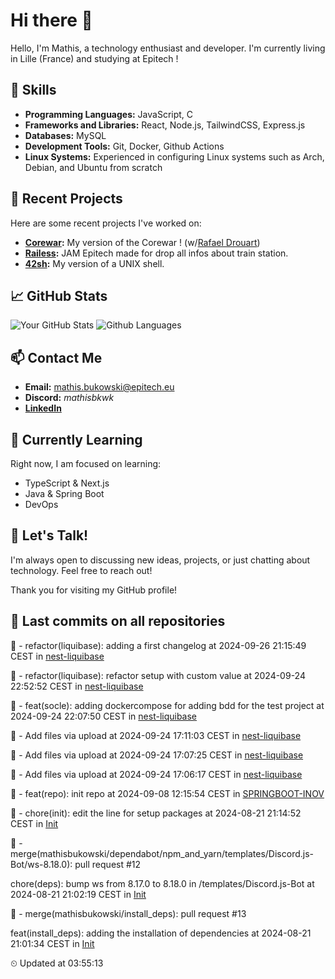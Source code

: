 # Hi there 👋

Hello, I'm Mathis, a technology enthusiast and developer. 
I'm currently living in Lille (France) and studying at Epitech !

## 🌟 Skills
- **Programming Languages:** JavaScript, C
- **Frameworks and Libraries:** React, Node.js, TailwindCSS, Express.js
- **Databases:** MySQL
- **Development Tools:** Git, Docker, Github Actions
- **Linux Systems:** Experienced in configuring Linux systems such as Arch, Debian, and Ubuntu from scratch

## 🔭 Recent Projects
Here are some recent projects I've worked on:
- **[Corewar](https://github.com/mathisbukowski/Corewar):** My version of the Corewar ! (w/[Rafael Drouart](https://github.com/rafaeldrouart))
- **[Railess](https://github.com/mathisbukowski/Railess):** JAM Epitech made for drop all infos about train station.
- **[42sh](https://github.com/mathisbukowski/42sh):** My version of a UNIX shell.

## 📈 GitHub Stats
![Your GitHub Stats](https://github-readme-stats.vercel.app/api?username=mathisbukowski&show_icons=true&theme=radical&v=1)
![Github Languages](https://github-readme-stats.vercel.app/api/top-langs?username=mathisbukowski&layout=compact&show_icons=true&theme=radical&v=1)


## 📫 Contact Me
- **Email:** [mathis.bukowski@epitech.eu](mailto:mathis.bukowski@epitech.eu)
- **Discord:** _mathisbkwk_
- **[LinkedIn](https://www.linkedin.com/in/mathisbukowski/)**

## 🌱 Currently Learning
Right now, I am focused on learning:
- TypeScript & Next.js
- Java & Spring Boot
- DevOps

## 💬 Let's Talk!
I'm always open to discussing new ideas, projects, or just chatting about technology. Feel free to reach out!

Thank you for visiting my GitHub profile!


## 🚦 Last commits on all repositories


🔸 - refactor(liquibase): adding a first changelog at 2024-09-26 21:15:49 CEST in [nest-liquibase](https://github.com/mathisbukowski/nest-liquibase)

🔸 - refactor(liquibase): refactor setup with custom value at 2024-09-24 22:52:52 CEST in [nest-liquibase](https://github.com/mathisbukowski/nest-liquibase)

🔸 - feat(socle): adding dockercompose for adding bdd for the test project at 2024-09-24 22:07:50 CEST in [nest-liquibase](https://github.com/mathisbukowski/nest-liquibase)

🔸 - Add files via upload at 2024-09-24 17:11:03 CEST in [nest-liquibase](https://github.com/mathisbukowski/nest-liquibase)

🔸 - Add files via upload at 2024-09-24 17:07:25 CEST in [nest-liquibase](https://github.com/mathisbukowski/nest-liquibase)

🔸 - Add files via upload at 2024-09-24 17:06:17 CEST in [nest-liquibase](https://github.com/mathisbukowski/nest-liquibase)

🔸 - feat(repo): init repo at 2024-09-08 12:15:54 CEST in [SPRINGBOOT-INOV](https://github.com/mathisbukowski/SPRINGBOOT-INOV)

🔸 - chore(init): edit the line for setup packages at 2024-08-21 21:14:52 CEST in [Init](https://github.com/mathisbukowski/Init)

🔸 - merge(mathisbukowski/dependabot/npm_and_yarn/templates/Discord.js-Bot/ws-8.18.0): pull request #12

chore(deps): bump ws from 8.17.0 to 8.18.0 in /templates/Discord.js-Bot at 2024-08-21 21:02:19 CEST in [Init](https://github.com/mathisbukowski/Init)

🔸 - merge(mathisbukowski/install_deps): pull request #13

feat(install_deps): adding the installation of dependencies at 2024-08-21 21:01:34 CEST in [Init](https://github.com/mathisbukowski/Init)


⏲ Updated at 03:55:13